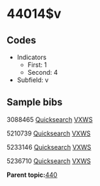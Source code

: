 # 44014$v

## Codes

-   Indicators
    -   First: 1
    -   Second: 4
-   Subfield: v

## Sample bibs

3088465 [Quicksearch](https://search.library.yale.edu/catalog/3088465) [VXWS](http://prodorbis.library.yale.edu:7014/vxws/GetHoldingsService?bibId=3088465)

5210739 [Quicksearch](https://search.library.yale.edu/catalog/5210739) [VXWS](http://prodorbis.library.yale.edu:7014/vxws/GetHoldingsService?bibId=5210739)

5233146 [Quicksearch](https://search.library.yale.edu/catalog/5233146) [VXWS](http://prodorbis.library.yale.edu:7014/vxws/GetHoldingsService?bibId=5233146)

5236710 [Quicksearch](https://search.library.yale.edu/catalog/5236710) [VXWS](http://prodorbis.library.yale.edu:7014/vxws/GetHoldingsService?bibId=5236710)

**Parent topic:**[440](../../tags/440/440.md)


